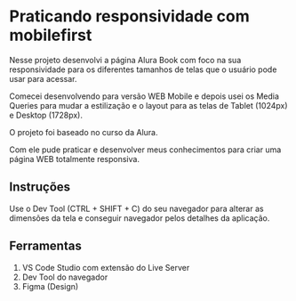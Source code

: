 # Praticando responsividade com mobilefirst

Nesse projeto desenvolvi a página Alura Book com foco na sua responsividade para os diferentes tamanhos de telas que o usuário pode usar para acessar.

Comecei desenvolvendo para versão WEB Mobile e depois usei os Media Queries para mudar a estilização e o layout para as telas de Tablet (1024px) e Desktop (1728px).

O projeto foi baseado no curso da Alura.

Com ele pude praticar e desenvolver meus conhecimentos para criar uma página WEB totalmente responsiva.

## Instruções

Use o Dev Tool (CTRL + SHIFT + C) do seu navegador para alterar as dimensões da tela e conseguir navegador pelos detalhes da aplicação.

## Ferramentas

1. VS Code Studio com extensão do Live Server
2. Dev Tool do navegador
3. Figma (Design)